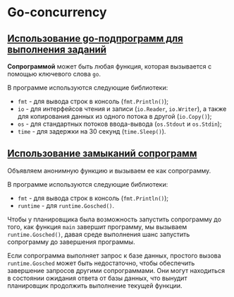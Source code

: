 # Go-concurrency

## [Использование go-подпрограмм для выполнения заданий](https://github.com/MukhinIvan/go-concurrency/tree/main/01_using_a_goroutine/main.go)

**Сопрограммой** может быть любая функция, которая вызывается с помощью ключевого слова `go`.

В программе используются следующие библиотеки:

* `fmt` - для вывода строк в консоль (`fmt.Println()`);
* `io` - для интерфейсов чтения и записи (`io.Reader`, `io.Writer`), а также для копирования данных из одного потока в другой (`io.Copy()`);
* `os` - для стандартных потоков ввода-вывода (`os.Stdout` и `os.Stdin`);
* `time` - для задержки на 30 секунд (`time.Sleep()`).

## [Использование замыканий сопрограмм](https://github.com/MukhinIvan/go-concurrency/tree/main/02_an_anonymous_goroutine/main.go)

Объявляем анонимную функцию и вызываем ее как сопрограмму.

В программе используются следующие библиотеки:

* `fmt` - для вывода строк в консоль (`fmt.Println()`);
* `runtime` - для `runtime.Gosched()`.

Чтобы у планировщика была возможность запустить сопрограмму до того, как функция `main` завершит программу, мы вызываем `runtime.Gosched()`, давая среде выполнения шанс запустить сопрограмму до завершения программы.

Если сопрограмма выполняет запрос к базе данных, простого вызова `runtime.Gosched` может быть недостаточно, чтобы обеспечить завершение запросов другими сопрограммами. Они могут находиться в состоянии ожидания ответа от базы данных, что вынудит планировщик продолжить выполнение текущей функции.
